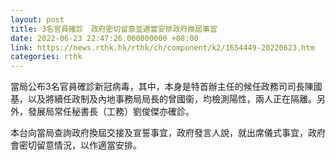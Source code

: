 ```yaml
---
layout: post
title: 3名官員確診　政府密切留意並適當安排政府換屆事宜
date: 2022-06-23 22:47:26.000000000 +08:00
link: https://news.rthk.hk/rthk/ch/component/k2/1654449-20220623.htm
categories: rthk
---
```


當局公布3名官員確診新冠病毒，其中，本身是特首辦主任的候任政務司司長陳國基，以及將續任政制及內地事務局局長的曾國衞，均檢測陽性，兩人正在隔離。另外，發展局常任秘書長（工務）劉俊傑亦確診。

本台向當局查詢政府換屆交接及宣誓事宜，政府發言人說，就出席儀式事宜，政府會密切留意情況，以作適當安排。
